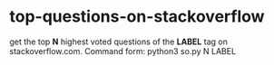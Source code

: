 # top-questions-on-stackoverflow
get the top **N** highest voted questions of the **LABEL** tag on stackoverflow.com.
Command form: python3 so.py N LABEL
